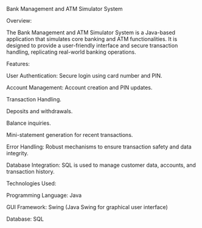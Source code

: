 Bank Management and ATM Simulator System

Overview:

The Bank Management and ATM Simulator System is a Java-based application that simulates core banking and ATM functionalities.
It is designed to provide a user-friendly interface and secure transaction handling, replicating real-world banking operations.

Features:

User Authentication: Secure login using card number and PIN.

Account Management: Account creation and PIN updates.

Transaction Handling.

Deposits and withdrawals.

Balance inquiries.

Mini-statement generation for recent transactions.

Error Handling: Robust mechanisms to ensure transaction safety and data integrity.

Database Integration: SQL is used to manage customer data, accounts, and transaction history.



Technologies Used:

Programming Language: Java

GUI Framework: Swing (Java Swing for graphical user interface)

Database: SQL

